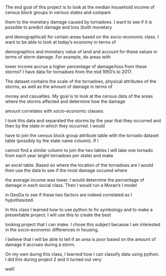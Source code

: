   The end goal of this project is to look at the median household income of census block groups in various states and compare 
  
them to the monetary damage caused by tornadoes. I want to see if it is possible to predict damage and loss (both monetary 

and demographical) for certain areas based on the socio-economic class. I want to be able to look at today’s economy in terms of

demographics and monetary value of land and account for these values in terms of storm damage. For example, do areas with 

lower income accrue a higher percentage of damage/loss from these storms? I have data for tornadoes from the mid 1950’s to 2017. 

The dataset contains the scale of the tornadoes, physical attributes of the storms, as well as the amount of damage in terms of 

money and casualties. My goal is to look at the census data of the areas where the storms affected and determine how the damage 

amount correlates with socio-economic classes. 

  I took this data and separated the storms by the year that they occurred and then by the state in which they occurred. I would 
  
have to join the census block group attribute table with the tornado dataset table (possibly by the state name column). If I 

cannot find a similar column to join the two tables I will take one tornado from each year (eight tornadoes per state) and make 

an excel table. Based on where the location of the tornadoes are I would then use the data to see if the most damage occured where

the average income was lower. I would determine the percentage of damage in each social class. Then I would run a Moran’s I model

in GeoDa to see if these two factors are indeed correlated as I hypothesized. 

  In this class I learned how to use python to fix symbology and to make a presentable project. I will use this to create the best
  
looking project that I can make. I chose this subject because I am interested in the socio-economic differences in housing. 
  
I believe that I will be able to tell if an area is poor based on the amount of damage it accrues during a storm. 

  On my own durng this class, I learned how I can classify data using python. I did this during project 2 and it turned out very
  
well!
